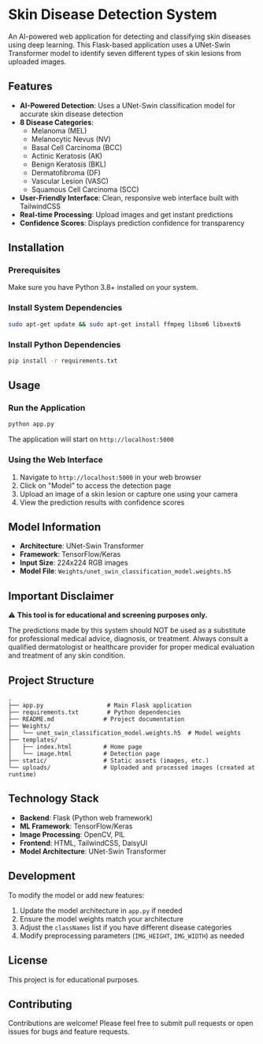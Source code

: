 # Skin Disease Detection System

An AI-powered web application for detecting and classifying skin diseases using deep learning. This Flask-based application uses a UNet-Swin Transformer model to identify seven different types of skin lesions from uploaded images.

## Features

- **AI-Powered Detection**: Uses a UNet-Swin classification model for accurate skin disease detection
- **8 Disease Categories**:
  - Melanoma (MEL)
  - Melanocytic Nevus (NV)
  - Basal Cell Carcinoma (BCC)
  - Actinic Keratosis (AK)
  - Benign Keratosis (BKL)
  - Dermatofibroma (DF)
  - Vascular Lesion (VASC)
  - Squamous Cell Carcinoma (SCC)
- **User-Friendly Interface**: Clean, responsive web interface built with TailwindCSS
- **Real-time Processing**: Upload images and get instant predictions
- **Confidence Scores**: Displays prediction confidence for transparency

## Installation

### Prerequisites

Make sure you have Python 3.8+ installed on your system.

### Install System Dependencies

```bash
sudo apt-get update && sudo apt-get install ffmpeg libsm6 libxext6
```

### Install Python Dependencies

```bash
pip install -r requirements.txt
```

## Usage

### Run the Application

```bash
python app.py
```

The application will start on `http://localhost:5000`

### Using the Web Interface

1. Navigate to `http://localhost:5000` in your web browser
2. Click on "Model" to access the detection page
3. Upload an image of a skin lesion or capture one using your camera
4. View the prediction results with confidence scores

## Model Information

- **Architecture**: UNet-Swin Transformer
- **Framework**: TensorFlow/Keras
- **Input Size**: 224x224 RGB images
- **Model File**: `Weights/unet_swin_classification_model.weights.h5`

## Important Disclaimer

⚠️ **This tool is for educational and screening purposes only.**

The predictions made by this system should NOT be used as a substitute for professional medical advice, diagnosis, or treatment. Always consult a qualified dermatologist or healthcare provider for proper medical evaluation and treatment of any skin condition.

## Project Structure

```
.
├── app.py                  # Main Flask application
├── requirements.txt        # Python dependencies
├── README.md              # Project documentation
├── Weights/
│   └── unet_swin_classification_model.weights.h5  # Model weights
├── templates/
│   ├── index.html         # Home page
│   └── image.html         # Detection page
├── static/                # Static assets (images, etc.)
└── uploads/               # Uploaded and processed images (created at runtime)
```

## Technology Stack

- **Backend**: Flask (Python web framework)
- **ML Framework**: TensorFlow/Keras
- **Image Processing**: OpenCV, PIL
- **Frontend**: HTML, TailwindCSS, DaisyUI
- **Model Architecture**: UNet-Swin Transformer

## Development

To modify the model or add new features:

1. Update the model architecture in `app.py` if needed
2. Ensure the model weights match your architecture
3. Adjust the `classNames` list if you have different disease categories
4. Modify preprocessing parameters (`IMG_HEIGHT`, `IMG_WIDTH`) as needed

## License

This project is for educational purposes.

## Contributing

Contributions are welcome! Please feel free to submit pull requests or open issues for bugs and feature requests.
